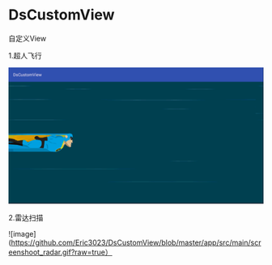 # DsCustomView
自定义View

1.超人飞行

![image](https://github.com/Eric3023/DsCustomView/blob/master/app/src/main/jdfw.gif?raw=true)

2.雷达扫描

![image](https://github.com/Eric3023/DsCustomView/blob/master/app/src/main/screenshoot_radar.gif?raw=true）
